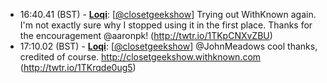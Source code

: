 * <a id="16:40.41">16:40.41 (BST)</a> - __[Loqi](https://github.com/Loqi)__: [<a href="https://twitter.com/closetgeekshow">@closetgeekshow</a>] Trying out WithKnown again. I'm not exactly sure why I stopped using it in the first place. Thanks for the encouragement @aaronpk! (http://twtr.io/1TKpCNXvZBU)
* <a id="17:10.02">17:10.02 (BST)</a> - __[Loqi](https://github.com/Loqi)__: [<a href="https://twitter.com/closetgeekshow">@closetgeekshow</a>] @JohnMeadows cool thanks, credited of course. http://closetgeekshow.withknown.com (http://twtr.io/1TKrqde0ug5)
